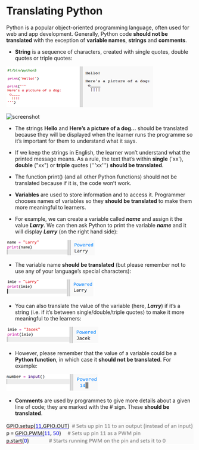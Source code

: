 # Translating Python

Python is a popular object-oriented programming language, often used for web and app development. Generally, Python code **should not be translated** with the exception of **variable names**, **strings** and **comments**.

- **String** is a sequence of characters, created with single quotes, double quotes or triple quotes:

![screenshot](images/Python_en_string.png)

![screenshot](images/Python_pl_string.png)

 - The strings **Hello** and **Here’s a picture of a dog…** should be translated because they will be displayed when the learner runs the programme so it’s important for them to understand what it says.
 
 - If we keep the strings in English, the learner won’t understand what the printed message means. As a rule, the text that’s within **single** ('xx'), **double** ("xx") or **triple** quotes ('''xx''') **should be translated**.
 
 - The function print() (and all other Python functions) should not be translated because if it is, the code won’t work.
 
- **Variables** are used to store information and to access it. Programmer chooses names of variables so they **should be translated** to make them more meaningful to learners.

 - For example, we can create a variable called **_name_** and assign it the value **_Larry_**. We can then ask Python to print the variable **_name_** and it will display **_Larry_** (on the right hand side):
 
 ![screenshot](images/Python_en_variable.png)
 
 - The variable name **should be translated** (but please remember not to use any of your language’s special characters):
 
 ![screenshot](images/Python_pl_variable.png)
 
 - You can also translate the value of the variable (here, **_Larry_**) if it’s a string (i.e. if it’s between single/double/triple quotes) to make it more meaningful to the learners:
 
 ![screenshot](images/Python_pl_loc_variable.png)
 
 - However, please remember that the value of a variable could be a **Python function**, in which case it **should not be translated**. For example:
 
 ![screenshot](images/Python_non_localizable_variable.png)
 
- **Comments** are used by programmes to give more details about a given line of code; they are marked with the # sign. These **should be translated**.

![screenshot](images/Python_comments.png)
